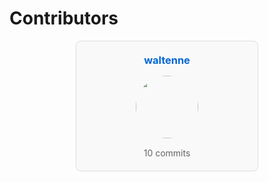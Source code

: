 # Contributors

<div style="display: flex; flex-wrap: wrap; gap: 20px; justify-content: center;">

<div style="width: 250px; text-align: center; padding: 20px; border: 1px solid #ddd; border-radius: 8px; background: #f9f9f9;">
    <h3 style="margin: 0 0 15px 0;">
        <a href="https://github.com/waltenne" target="_blank" style="text-decoration: none; color: #0366d6;">waltenne</a>
    </h3>
    <a href="https://github.com/waltenne" target="_blank">
        <img src="https://avatars.githubusercontent.com/u/38992117?v=4" style="width: 100px; height: 100px; border-radius: 50%;">
    </a>
    <p style="margin: 15px 0 0 0; color: #666;">10 commits</p>
</div>
</div>